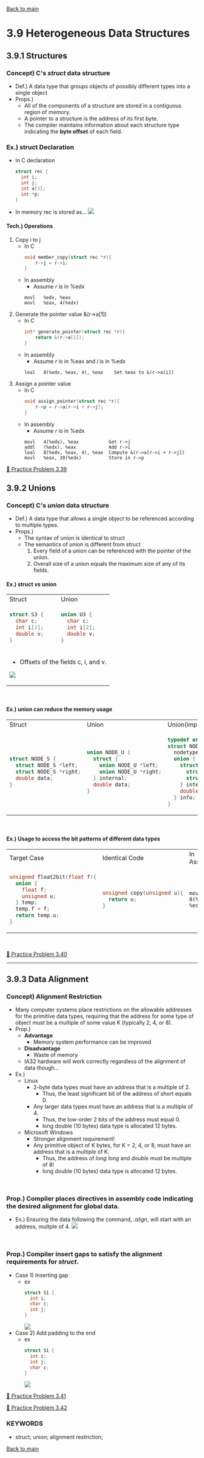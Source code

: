 [Back to main](https://github.com/JoonHyeok-hozy-Kim/computer_systems_study#readme)

# 3.9 Heterogeneous Data Structures

## 3.9.1 Structures

### Concept) C's *struct* data structure
* Def.) A data type that groups objects of possibly different types into a single object
* Props.) 
  * All of the components of a structure are stored in a contiguous region of memory.
  * A pointer to a structure is the address of its first byte.
  * The compiler maintains information about each structure type indicating the **byte offset** of each field.

### Ex.) struct Declaration
* In C declaration
  ```c
  struct rec {
    int i;
    int j;
    int a[3];
    int *p;
  }
  ```
* In memory rec is stored as...
  ![](https://github.com/JoonHyeok-hozy-Kim/computer_systems_study/blob/main/contents/ch_03/images/03_09_01_struct_ex.png)

#### Tech.) Operations
1. Copy i to j
   * In C
     ```c
     void member_copy(struct rec *r){
         r->j = r->i;
     }
     ```
   * In assembly
     * Assume *r* is in %edx
     ```assembly
     movl   %edx, %eax
     movl   %eax, 4(%edx)
     ```
2. Generate the pointer value &(r->a[1])
   * In C
     ```c
     int* generate_pointer(struct rec *r){
         return &(r->a[1]);
     }
     ```
   * In assembly
     * Assume *r* is in %eax and *i* is in %edx
     ```assembly
     leal   8(%edx, %eax, 4), %eax    Set %eax to &(r->a[i])
     ```
3. Assign a pointer value
   * In C
     ```c
     void assign_pointer(struct rec *r){
         r->p = r->a[r->i + r->j];
     }
     ```
   * In assembly
     * Assume *r* is in %edx
     ```assembly
     movl   4(%edx), %eax           Get r->j
     addl   (%edx), %eax            Add r->i
     leal   8(%edx, %eax, 4), %eax  Compute &(r->a[r->i + r->j])
     movl   %eax, 20(%edx)          Store in r->p
     ```

[:orange_book: Practice Problem 3.39](https://github.com/JoonHyeok-hozy-Kim/computer_systems_study/blob/main/contents/ch_03/problems/practice_problems.md#-practice-problem-339)


## 3.9.2 Unions

### Concept) C's *union* data structure
* Def.) A data type that allows a single object to be referenced according to multiple types.
* Props.)
  * The syntax of union is identical to struct
  * The semantics of union is different from struct
    1. Every field of a union can be referenced with the pointer of the union.
    2. Overall size of a union equals the maximum size of any of its fields.

#### Ex.) struct vs union

<table>
<tr>
<td>Struct</td><td>Union</td>
</tr>

<tr>
<td>

```c
struct S3 {
  char c;
  int i[2];
  double v;
}
```

</td>
<td>

```c
union U3 {
  char c;
  int i[2];
  double v;
}
```

</td>
</tr>

<tr>
<td colspan='2'>

* Offsets of the fields c, i, and v.

<img src="https://github.com/JoonHyeok-hozy-Kim/computer_systems_study/blob/main/contents/ch_03/images/03_09_02_union_ex.png"></td></tr></table><br>


#### Ex.) union can reduce the memory usage

<table><tr><td>Struct</td><td>Union</td><td>Union(improved)</td></tr><tr><td>

```c
struct NODE_S {
  struct NODE_S *left;
  struct NODE_S *right;
  double data;
}
```

</td><td>

```c
union NODE_U {
  struct {
    union NODE_U *left;
    union NODE_U *right;
  } internal;
  double data;
}
```

</td><td>

```c
typedef enum {N_LEAF, N_INTERNAL} nodetype_t;
struct NODE_T {
  nodetype_t type;
  union {
    struct {
      struct NODE_T *left;
      struct NODE_T *right;
    } internal;
    double data;
  } info;
}
```

</td></tr></table><br>


#### Ex.) Usage to access the bit patterns of different data types

<table><tr><td>Target Case</td><td>Identical Code</td><td>In Assembly</td></tr><tr><td>

```c
unsigned float2bit(float f){
  union {
    float f;
    unsigned u;
  } temp;
  temp.f = f;
  return temp.u;
}
```

</td><td>

```c
unsigned copy(unsigned u){
  return u;
}
```

</td><td>

```assembly
movl  8(%ebp), %eax
```

</td></tr></table><br>

[:orange_book: Practice Problem 3.40](https://github.com/JoonHyeok-hozy-Kim/computer_systems_study/blob/main/contents/ch_03/problems/practice_problems.md#-practice-problem-340)

---

## 3.9.3 Data Alignment

### Concept) Alignment Restriction
* Many computer systems place restrictions on the allowable addresses for the primitive data types, requiring that the address for some type of object must be a multiple of some value K (typically 2, 4, or 8).
* Prop.)
  * **Advantage**
    * Memory system performance can be improved
  * **Disadvantage**  
    * Waste of memory
  * IA32 hardware will work correctly regardless of the alignment of data though...
* Ex.)
  * Linux
    * 2-byte data types must have an address that is a multiple of 2.
      * Thus, the least significant bit of the address of short equals 0.
    * Any larger data types must have an address that is a multiple of 4.
      * Thus, the low-order 2 bits of the address must equal 0.
      * long double (10 bytes) data type is allocated 12 bytes.
  * Microsoft Windows
    * Stronger alignment requirement!
    * Any primitive object of K bytes, for K = 2, 4, or 8, must have an address that is a multiple of K.
      * Thus, the address of *long long* and *double* must be multiple of 8!
      * long double (10 bytes) data type is allocated 12 bytes.

<br>

### Prop.) Compiler places directives in assembly code indicating the desired alignment for global data.
* Ex.) Ensuring the data following the command, *.align*, will start with an address, multple of 4.
  ![](https://github.com/JoonHyeok-hozy-Kim/computer_systems_study/blob/main/contents/ch_03/images/03_06_07_switch_assembly_array.png)

<br>

### Prop.) Compiler insert gaps to satisfy the alignment requirements for *struct*.
* Case 1) Inserting gap
  * ex
    ```c
    struct S1 {
      int i;
      char c;
      int j;
    }
    ```
    ![](https://github.com/JoonHyeok-hozy-Kim/computer_systems_study/blob/main/contents/ch_03/images/03_09_03_insert_gap.png)
* Case 2) Add padding to the end
  * ex
    ```c
    struct S1 {
      int i;
      int j;
      char c;
    }
    ```
    ![](https://github.com/JoonHyeok-hozy-Kim/computer_systems_study/blob/main/contents/ch_03/images/03_09_03_add_padding.png)


[:orange_book: Practice Problem 3.41](https://github.com/JoonHyeok-hozy-Kim/computer_systems_study/blob/main/contents/ch_03/problems/practice_problems.md#-practice-problem-341)


[:orange_book: Practice Problem 3.42](https://github.com/JoonHyeok-hozy-Kim/computer_systems_study/blob/main/contents/ch_03/problems/practice_problems.md#-practice-problem-342)




### KEYWORDS
* struct; union; alignment restriction; 


[Back to main](https://github.com/JoonHyeok-hozy-Kim/computer_systems_study#readme)